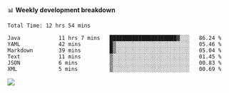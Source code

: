 

📊 **Weekly development breakdown**
<!--START_SECTION:waka-->

```text
Total Time: 12 hrs 54 mins

Java            11 hrs 7 mins   █████████████████████▓░░░   86.24 %
YAML            42 mins         █▒░░░░░░░░░░░░░░░░░░░░░░░   05.46 %
Markdown        39 mins         █▒░░░░░░░░░░░░░░░░░░░░░░░   05.04 %
Text            11 mins         ▒░░░░░░░░░░░░░░░░░░░░░░░░   01.45 %
JSON            6 mins          ▒░░░░░░░░░░░░░░░░░░░░░░░░   00.83 %
XML             5 mins          ▒░░░░░░░░░░░░░░░░░░░░░░░░   00.69 %
```

<!--END_SECTION:waka-->

<p align="left" dir="auto">
  <a href="#">
    <img src="https://github-readme-stats.vercel.app/api?username=JiHongYuan&show_icons=true&inc">
  </a>
</p>
